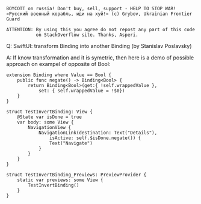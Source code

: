 ```
BOYCOTT on russia! Don't buy, sell, support - HELP TO STOP WAR!
«Русский военный корабль, иди на хуй!» (c) Grybov, Ukrainian Frontier Guard

ATTENTION: By using this you agree do not repost any part of this code
           on StackOverflow site. Thanks, Asperi.
```

Q: SwiftUI: transform Binding into another Binding (by Stanislav Poslavsky)

A: If know transformation and it is symetric, then here is a demo of possible
approach on exampel of opposite of Bool:


    extension Binding where Value == Bool {
        public func negate() -> Binding<Bool> {
            return Binding<Bool>(get:{ !self.wrappedValue }, 
                set: { self.wrappedValue = !$0})
        }
    }
    
    struct TestInvertBinding: View {
        @State var isDone = true
        var body: some View {
            NavigationView {
                NavigationLink(destination: Text("Details"), 
                    isActive: self.$isDone.negate()) {
                    Text("Navigate")
                }
            }
        }
    }
    
    struct TestInvertBinding_Previews: PreviewProvider {
        static var previews: some View {
            TestInvertBinding()
        }
    }

